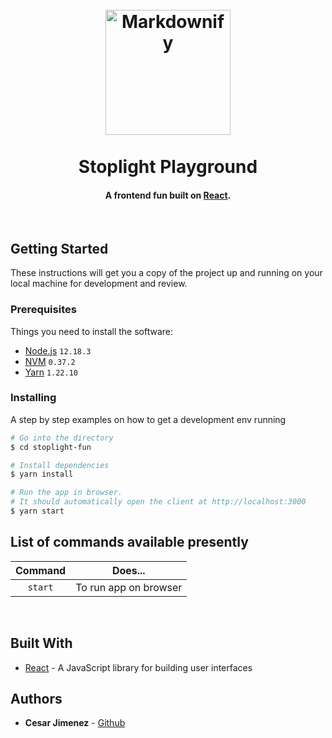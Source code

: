 <h1 align="center">
  <br>
  <img src="https://i.pinimg.com/originals/60/97/29/609729dc2c708c96acd621c0498a5b55.jpg" alt="Markdownify" width="200">
  <br>
  <br>
Stoplight Playground
  <br>
</h1>

<h4 align="center">A frontend fun built on <a href="https://reactjs.org/" target="_blank">React</a>.</h4>

<br />

## Getting Started

These instructions will get you a copy of the project up and running on your local machine for development and review.

### Prerequisites

Things you need to install the software:

- [Node.js](nodejs.org) `12.18.3`
- [NVM](https://github.com/creationix/nvm) `0.37.2`
- [Yarn](https://yarnpkg.com/en/) `1.22.10`

### Installing

A step by step examples on how to get a development env running

```bash
# Go into the directory
$ cd stoplight-fun

# Install dependencies
$ yarn install

# Run the app in browser.
# It should automatically open the client at http://localhost:3000
$ yarn start
```

## List of commands available presently

| Command |        Does...        |
| :-----: | :-------------------: |
| `start` | To run app on browser |

<br />

## Built With

- [React](https://reactjs.org/) - A JavaScript library for building user interfaces

## Authors

- **Cesar Jimenez** - [Github](https://github.com/Numbers88s)
